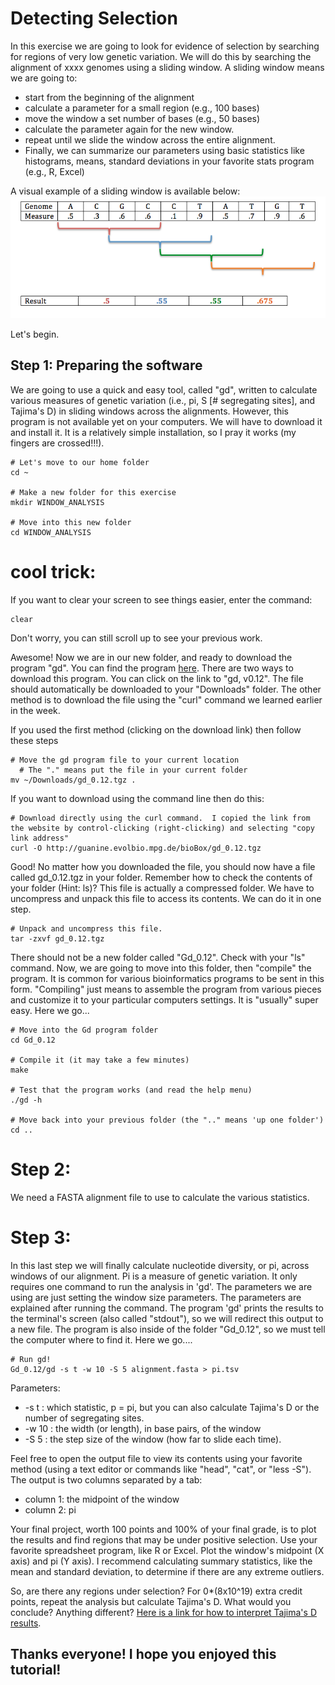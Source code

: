 # Detecting Selection
In this exercise we are going to look for evidence of selection by searching for regions of very low genetic variation.  We will do this by searching the alignment of xxxx genomes using a sliding window.
A sliding window means we are going to:
- start from the beginning of the alignment
- calculate a parameter for a small region (e.g., 100 bases)
- move the window a set number of bases (e.g., 50 bases)
- calculate the parameter again for the new window.
- repeat until we slide the window across the entire alignment.
- Finally, we can summarize our parameters using basic statistics like histograms, means, standard deviations in your favorite stats program (e.g., R, Excel)

A visual example of a sliding window is available below:
![window plot](./windows.png)


Let's begin.

## Step 1: Preparing the software
We are going to use a quick and easy tool, called "gd", written to calculate various measures of genetic variation (i.e., pi, S [# segregating sites], and Tajima's D) in sliding windows across the alignments.  However, this program is not available yet on your computers.  We will have to download it and install it. It is a relatively simple installation, so I pray it works (my fingers are crossed!!!).
```
# Let's move to our home folder
cd ~

# Make a new folder for this exercise
mkdir WINDOW_ANALYSIS

# Move into this new folder
cd WINDOW_ANALYSIS
```

# cool trick:
If you want to clear your screen to see things easier, enter the command:
```
clear
```
Don't worry, you can still scroll up to see your previous work.

Awesome!  Now we are in our new folder, and ready to download the program "gd".  You can find the program [here](http://guanine.evolbio.mpg.de/bioBox/).  There are two ways to download this program.  You can click on the link to "gd, v0.12".  The file should automatically be downloaded to your "Downloads" folder.  The other method is to download the file using the "curl" command we learned earlier in the week.

If you used the first method (clicking on the download link) then follow these steps
```
# Move the gd program file to your current location
  # The "." means put the file in your current folder
mv ~/Downloads/gd_0.12.tgz .
```

If you want to download using the command line then do this:
```
# Download directly using the curl command.  I copied the link from the website by control-clicking (right-clicking) and selecting "copy link address"
curl -O http://guanine.evolbio.mpg.de/bioBox/gd_0.12.tgz
```

Good! No matter how you downloaded the file, you should now have a file called gd_0.12.tgz in your folder.  Remember how to check the contents of your folder (Hint: ls)?
This file is actually a compressed folder.  We have to uncompress and unpack this file to access its contents.  We can do it in one step.
```
# Unpack and uncompress this file.
tar -zxvf gd_0.12.tgz
```

There should not be a new folder called "Gd_0.12".  Check with your "ls" command.
Now, we are going to move into this folder, then "compile" the program.  It is common for various bioinformatics programs to be sent in this form.  "Compiling" just means to assemble the program from various pieces and customize it to your particular computers settings.  It is "usually" super easy.
Here we go...
```
# Move into the Gd program folder
cd Gd_0.12

# Compile it (it may take a few minutes)
make

# Test that the program works (and read the help menu)
./gd -h

# Move back into your previous folder (the ".." means 'up one folder')
cd ..
```

# Step 2:
We need a FASTA alignment file to use to calculate the various statistics.

# Step 3:
In this last step we will finally calculate nucleotide diversity, or pi, across windows of our alignment.  Pi is a measure of genetic variation. It only requires one command to run the analysis in 'gd'.  The parameters we are using are just setting the window size parameters.  The parameters are explained after running the command.  The program 'gd' prints the results to the terminal's screen (also called "stdout"), so we will redirect this output to a new file.  The program is also inside of the folder "Gd_0.12", so we must tell the computer where to find it. 
Here we go....
```
# Run gd!
Gd_0.12/gd -s t -w 10 -S 5 alignment.fasta > pi.tsv
```
Parameters:
- -s t : which statistic, p = pi, but you can also calculate Tajima's D or the number of segregating sites.
- -w 10 : the width (or length), in base pairs, of the window
- -S 5 : the step size of the window (how far to slide each time).

Feel free to open the output file to view its contents using your favorite method (using a text editor or commands like "head", "cat", or "less -S"). The output is two columns separated by a tab:
- column 1: the midpoint of the window
- column 2: pi

Your final project, worth 100 points and 100% of your final grade, is to plot the results and find regions that may be under positive selection.  Use your favorite spreadsheet program, like R or Excel.  Plot the window's midpoint (X axis) and pi (Y axis).  I recommend calculating summary statistics, like the mean and standard deviation, to determine if there are any extreme outliers.

So, are there any regions under selection?
For 0\*(8x10^19) extra credit points, repeat the analysis but calculate Tajima's D.  What would you conclude?  Anything different?  [Here is a link for how to interpret Tajima's D results](https://en.wikipedia.org/wiki/Tajima%27s_D).

## Thanks everyone!  I hope you enjoyed this tutorial!



